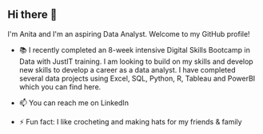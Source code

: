 ## Hi there 👋

I'm Anita and I'm an aspiring Data Analyst. Welcome to my GitHub profile!

- 📚 I recently completed an 8-week intensive Digital Skills Bootcamp in Data with JustIT training. I am looking to build on my skills and develop new skills to develop a career as a data analyst. I have completed several data projects using Excel, SQL, Python, R, Tableau and PowerBI which you can find here.
  
- 📫 You can reach me on LinkedIn

- ⚡ Fun fact: I like crocheting and making hats for my friends & family
